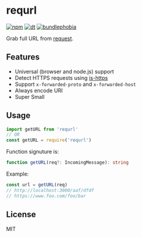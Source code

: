 # requrl

[![npm](https://flat.badgen.net/npm/v/requrl)](https://www.npmjs.com/package/requrl)
[![dt](https://flat.badgen.net/npm/dt/requrl)](https://www.npmjs.com/package/requrl)
[![bundlephobia](https://flat.badgen.net/bundlephobia/minzip/requrl)](https://bundlephobia.com/result?p=requrl)

Grab full URL from [request](https://nodejs.org/api/http.html#http_class_http_incomingmessage).

## Features

- Universal (browser and node.js) support
- Detect HTTPS requests using [is-https](https://github.com/nuxt-contrib/is-https)
- Support `x-forwarded-proto` and `x-forwarded-host`
- Always encode URI
- Super Small

## Usage

```js
import getURL from 'requrl'
// OR
const getURL = require('requrl')
```

Function signuture is:

```ts
function getURL(req?: IncomingMessage): string
```

Example:

```js
const url = getURL(req)
// http://localhost:3000/aaf/dfdf
// https://www.foo.com/foo/bar
```

## License

MIT
